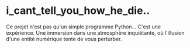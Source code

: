 # i_cant_tell_you_how_he_die..
Ce projet n'est pas qu'un simple programme Python... C'est une expérience. Une immersion dans une atmosphère inquiétante, où l'illusion d'une entité numérique tente de vous perturber. 
